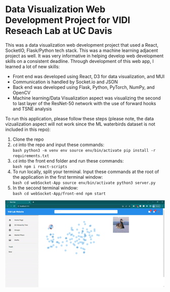 # Data Visualization Web Development Project for VIDI Reseach Lab at UC Davis

This was a data visualization web development project that used a React, SocketIO, Flask/Python tech stack. This was a machine learning adjacent project as well. It was very informative in helping develop web development skills on a consistent deadline. Through development of this web app, I learned a lot of new skills:
-   Front end was developed using React, D3 for data visualization, and MUI
-	Communication is handled by Socket.io and JSON
-	Back end was developed using Flask, Python, PyTorch, NumPy, and OpenCV
-	Machine learning/Data Visualization aspect was visualizing the second to last layer of the ResNet-50 network with the use of forward hooks and TSNE analysis

To run this application, please follow these steps (please note, the data vizualization aspect will not work since the ML waterbirds dataset is not included in this repo):
1)  Clone the repo 
2)  `cd` into the repo and input these commands: \
        ```bash
        python3 -m venv env
        source env/bin/activate
        pip install -r requirements.txt```
3) `cd` into the front end folder and run these commands: \
        ```bash
        npm i react-scripts```
4) To run locally, split your terminal. Input these commands at the root of the application in the first terminal window: \
        ```bash
        cd webSocket-App
        source env/bin/activate
        python3 server.py```
5) In the second terminal window: \
        ```bash
        cd webSocket-App/front-end
        npm start```

![](/applicationDemo.gif)